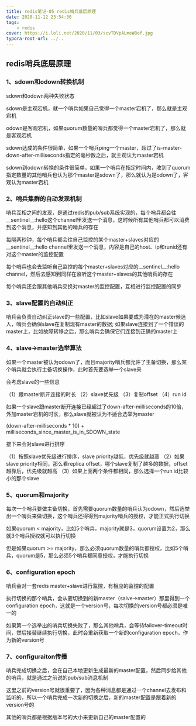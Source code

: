 ```yaml
---
title: redis笔记-05 redis哨兵底层原理
date: 2020-11-12 23:54:30
tags:
	- redis
cover: https://i.loli.net/2020/11/03/scvTDVpALmeW8of.jpg
typora-root-url: ../..
---
```


## redis哨兵底层原理

### 1、sdown和odown转换机制

sdown和odown两种失败状态

sdown是主观宕机，就一个哨兵如果自己觉得一个master宕机了，那么就是主观宕机

odown是客观宕机，如果quorum数量的哨兵都觉得一个master宕机了，那么就是客观宕机

sdown达成的条件很简单，如果一个哨兵ping一个master，超过了is-master-down-after-milliseconds指定的毫秒数之后，就主观认为master宕机

sdown到odown转换的条件很简单，如果一个哨兵在指定时间内，收到了quorum指定数量的其他哨兵也认为那个master是sdown了，那么就认为是odown了，客观认为master宕机

### 2、哨兵集群的自动发现机制

哨兵互相之间的发现，是通过redis的pub/sub系统实现的，每个哨兵都会往__sentinel__:hello这个channel里发送一个消息，这时候所有其他哨兵都可以消费到这个消息，并感知到其他的哨兵的存在

每隔两秒钟，每个哨兵都会往自己监控的某个master+slaves对应的__sentinel__:hello channel里发送一个消息，内容是自己的host、ip和runid还有对这个master的监控配置

每个哨兵也会去监听自己监控的每个master+slaves对应的__sentinel__:hello channel，然后去感知到同样在监听这个master+slaves的其他哨兵的存在

每个哨兵还会跟其他哨兵交换对master的监控配置，互相进行监控配置的同步

### 3、slave配置的自动纠正

哨兵会负责自动纠正slave的一些配置，比如slave如果要成为潜在的master候选人，哨兵会确保slave在复制现有master的数据; 如果slave连接到了一个错误的master上，比如故障转移之后，那么哨兵会确保它们连接到正确的master上

### 4、slave->master选举算法

如果一个master被认为odown了，而且majority哨兵都允许了主备切换，那么某个哨兵就会执行主备切换操作，此时首先要选举一个slave来

会考虑slave的一些信息

（1）跟master断开连接的时长
（2）slave优先级
（3）复制offset
（4）run id

如果一个slave跟master断开连接已经超过了down-after-milliseconds的10倍，外加master宕机的时长，那么slave就被认为不适合选举为master

(down-after-milliseconds * 10) + milliseconds_since_master_is_in_SDOWN_state

接下来会对slave进行排序

（1）按照slave优先级进行排序，slave priority越低，优先级就越高
（2）如果slave priority相同，那么看replica offset，哪个slave复制了越多的数据，offset越靠后，优先级就越高
（3）如果上面两个条件都相同，那么选择一个run id比较小的那个slave

### 5、quorum和majority

每次一个哨兵要做主备切换，首先需要quorum数量的哨兵认为odown，然后选举出一个哨兵来做切换，这个哨兵还得得到majority哨兵的授权，才能正式执行切换

如果quorum < majority，比如5个哨兵，majority就是3，quorum设置为2，那么就3个哨兵授权就可以执行切换

但是如果quorum >= majority，那么必须quorum数量的哨兵都授权，比如5个哨兵，quorum是5，那么必须5个哨兵都同意授权，才能执行切换

### 6、configuration epoch

哨兵会对一套redis master+slave进行监控，有相应的监控的配置

执行切换的那个哨兵，会从要切换到的新master（salve->master）那里得到一个configuration epoch，这就是一个version号，每次切换的version号都必须是唯一的

如果第一个选举出的哨兵切换失败了，那么其他哨兵，会等待failover-timeout时间，然后接替继续执行切换，此时会重新获取一个新的configuration epoch，作为新的version号

### 7、configuraiton传播

哨兵完成切换之后，会在自己本地更新生成最新的master配置，然后同步给其他的哨兵，就是通过之前说的pub/sub消息机制

这里之前的version号就很重要了，因为各种消息都是通过一个channel去发布和监听的，所以一个哨兵完成一次新的切换之后，新的master配置是跟着新的version号的

其他的哨兵都是根据版本号的大小来更新自己的master配置的